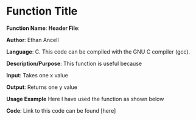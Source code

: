 # Function Title
**Function Name**:
**Header File**:

**Author**: Ethan Ancell

**Language**: C. This code can be compiled with the GNU C compiler (gcc).

**Description/Purpose**: This function is useful because

**Input**: Takes one x value

**Output**: Returns one y value

**Usage Example** Here I have used the function as shown below

**Code**: Link to this code can be found [here]
